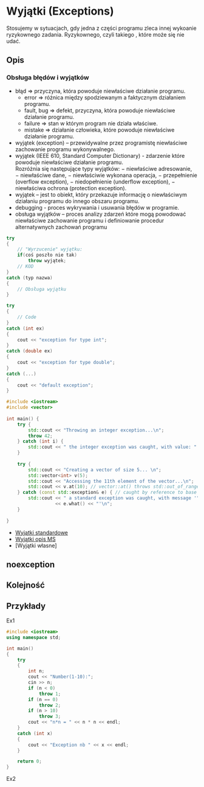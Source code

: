 # Wyjątki (Exceptions)

Stosujemy w sytuacjach, gdy jedna z części programu zleca innej wykoanie ryzykownego zadania. Ryzykownego, czyli takiego , które może się nie udać.

## Opis

### Obsługa błędów i wyjątków

- błąd => przyczyna, która powoduje niewłaściwe działanie programu. 
  - error => różnica między spodziewanym a faktycznym działaniem programu. 
  - fault, bug => defekt, przyczyna, która powoduje niewłaściwe działanie programu. 
  - failure => stan w którym program nie działa właściwe.  
  - mistake => działanie człowieka, które powoduje niewłaściwe działanie programu. 
- wyjątek (exception) – przewidywalne przez  programistę niewłaściwe zachowanie programu wykonywalnego.   
- wyjątek (IEEE 610, Standard Computer Dictionary) - zdarzenie które powoduje niewłaściwe działanie programu.    
 Rozróżnia się następujące typy wyjątków:
  − niewłaściwe adresowanie,  
  − niewłaściwe dane,
  − niewłaściwie wykonana operacja,
  − przepełnienie (overflow exception),
  − niedopełnienie (underflow exception),
  − niewłaściwa ochrona (protection exception). 
- wyjątek – jest to obiekt, który przekazuje informację o niewłaściwym działaniu programu do innego obszaru  programu.
- debugging - proces wykrywania i usuwania błędów w programie. 
- obsługa wyjątków – proces  analizy zdarzeń które mogą powodować niewłaściwe zachowanie programu i  definiowanie procedur alternatywnych zachowań programu

```cpp
try 
{
    // "Wyrzucenie" wyjątku:
    if(coś poszło nie tak)
        throw wyjątek;
    // KOD
}
catch (typ nazwa) 
{
    // Obsługa wyjątku
}
```
```cpp
try 
{
    // Code
}
catch (int ex) 
{
    cout << "exception for type int";
}
catch (double ex) 
{
    cout << "exception for type double";
}
catch (...) 
{
    cout << "default exception";
}
```

```cpp
#include <iostream>
#include <vector>
 
int main() {
    try {
        std::cout << "Throwing an integer exception...\n";
        throw 42;
    } catch (int i) {
        std::cout << " the integer exception was caught, with value: " << i << '\n';
    }
 
    try {
        std::cout << "Creating a vector of size 5... \n";
        std::vector<int> v(5);
        std::cout << "Accessing the 11th element of the vector...\n";
        std::cout << v.at(10); // vector::at() throws std::out_of_range
    } catch (const std::exception& e) { // caught by reference to base
        std::cout << " a standard exception was caught, with message '"
                  << e.what() << "'\n";
    }
 
}
```


- [Wyjątki standardowe](https://en.cppreference.com/w/cpp/error/exception)
- [Wyjątki opis MS](https://docs.microsoft.com/pl-pl/cpp/cpp/errors-and-exception-handling-modern-cpp?view=msvc-160)
- [Wyjątki własne]

## noexception

## Kolejność



## Przykłady

Ex1
```cpp
#include <iostream>
using namespace std;

int main()
{
	try
	{
		int n;
		cout << "Number(1-10):";
		cin >> n;
		if (n < 0)
			throw 1;
		if (n == 0)
			throw 2;
		if (n > 10)
			throw 3;
		cout << "n*n = " << n * n << endl;
	}
	catch (int x)
	{
		cout << "Exception nb " << x << endl;
	}

	return 0;
}
```

Ex2
```cpp
```



